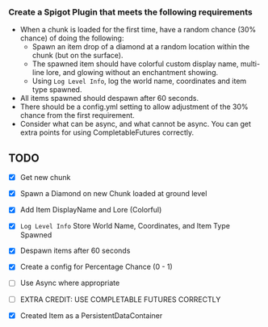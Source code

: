 ### Create a Spigot Plugin that meets the following requirements

* When a chunk is loaded for the first time, have a random chance (30% chance) of doing the following:
    * Spawn an item drop of a diamond at a random location within the chunk (but on the surface).
    * The spawned item should have colorful custom display name, multi-line lore, and glowing without an enchantment showing.
    * Using `Log Level Info`, log the world name, coordinates and item type spawned.
* All items spawned should despawn after 60 seconds.
* There should be a config.yml setting to allow adjustment of the 30% chance from the first requirement.
* Consider what can be async, and what cannot be async. You can get extra points for using CompletableFutures correctly. 

## TODO

 *[x] Get new chunk
 *[x] Spawn a Diamond on new Chunk loaded at ground level
 *[x] Add Item DisplayName and Lore (Colorful)
 *[x] `Log Level Info` Store World Name, Coordinates, and Item Type Spawned
 *[x] Despawn items after 60 seconds
 *[x] Create a config for Percentage Chance (0 - 1)
 *[ ] Use Async where appropriate
 
 *[ ] EXTRA CREDIT: USE COMPLETABLE FUTURES CORRECTLY
 *[x] Created Item as a PersistentDataContainer